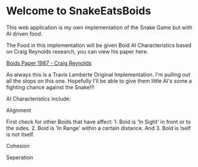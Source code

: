 # Welcome to SnakeEatsBoids

This web application is my own implementation of the Snake Game but with AI driven food.

The Food in this implementation will be given Boid AI Characteristics based on Craig Reynolds research, you can view his paper here.

[Boids Paper 1987 - Craig Reynolds](https://team.inria.fr/imagine/files/2014/10/flocks-hers-and-schools.pdf)

As always this is a Travis Lamberte Original Implementation. I'm pulling out all the stops on this one. Hopefully I'll be able to give them little AI's some a fighting chance against the Snake!!!

AI Characteristics include:

Alignment

First check for other Boids that have affect: 1. Boid is 'In Sight' in front or to the sides. 2. Boid is 'In Range' within a certain distance. And 3. Boid is !self is not itself. 

Cohesion

Seperation
